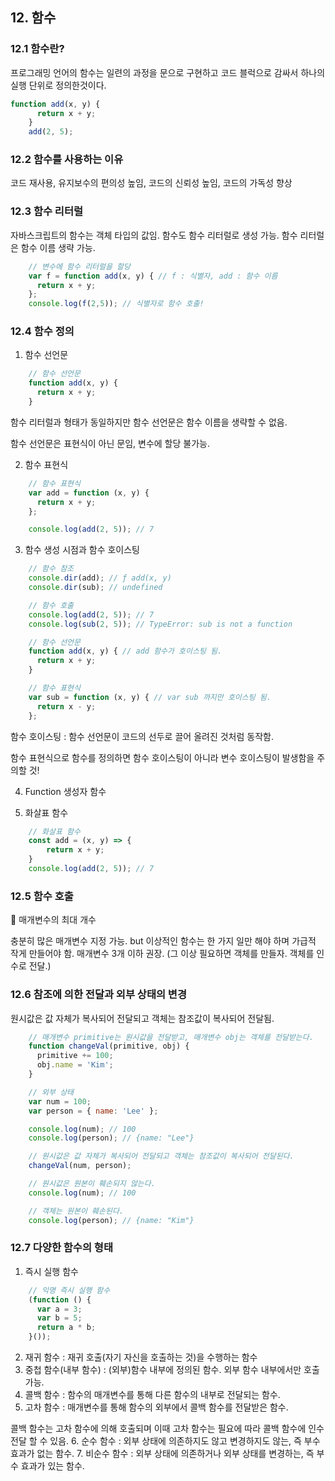 ## 12. 함수

### 12.1 함수란?

프로그래밍 언어의 함수는 일련의 과정을 문으로 구현하고 코드 블럭으로 감싸서 하나의 실행 단위로 정의한것이다.

```javascript
function add(x, y) {
      return x + y;
    }
    add(2, 5);
```

### 12.2 함수를 사용하는 이유

코드 재사용, 유지보수의 편의성 높임, 코드의 신뢰성 높임, 코드의 가독성 향상

### 12.3 함수 리터럴

자바스크립트의 함수는 객체 타입의 값임. 함수도 함수 리터럴로 생성 가능.
함수 리터럴은 함수 이름 생략 가능.

```javascript
    // 변수에 함수 리터럴을 할당
    var f = function add(x, y) { // f : 식별자, add : 함수 이름
      return x + y;
    };
    console.log(f(2,5)); // 식별자로 함수 호출!
```

### 12.4 함수 정의

1. 함수 선언문

```javascript
    // 함수 선언문
    function add(x, y) {
      return x + y;
    }
```

함수 리터럴과 형태가 동일하지만 함수 선언문은 함수 이름을 생략할 수 없음.

함수 선언문은 표현식이 아닌 문임, 변수에 할당 불가능.

2. 함수 표현식

```javascript
    // 함수 표현식
    var add = function (x, y) {
      return x + y;
    };

    console.log(add(2, 5)); // 7
```

3. 함수 생성 시점과 함수 호이스팅

```javascript
    // 함수 참조
    console.dir(add); // ƒ add(x, y)
    console.dir(sub); // undefined

    // 함수 호출
    console.log(add(2, 5)); // 7
    console.log(sub(2, 5)); // TypeError: sub is not a function

    // 함수 선언문
    function add(x, y) { // add 함수가 호이스팅 됨.
      return x + y;
    }

    // 함수 표현식
    var sub = function (x, y) { // var sub 까지만 호이스팅 됨.
      return x - y;
    };
```

함수 호이스팅 : 함수 선언문이 코드의 선두로 끌어 올려진 것처럼 동작함.

함수 표현식으로 함수를 정의하면 함수 호이스팅이 아니라 변수 호이스팅이 발생함을 주의할 것!

4.  Function 생성자 함수

5. 화살표 함수

```javascript
    // 화살표 함수
    const add = (x, y) => {
        return x + y;
    }
    console.log(add(2, 5)); // 7
```

### 12.5 함수 호출

📍 매개변수의 최대 개수

충분히 많은 매개변수 지정 가능.
but 이상적인 함수는 한 가지 일만 해야 하며 가급적 작게 만들어야 함.
매개변수 3개 이하 권장. (그 이상 필요하면 객체를 만들자. 객체를 인수로 전달.)

### 12.6 참조에 의한 전달과 외부 상태의 변경

원시값은 값 자체가 복사되어 전달되고 객체는 참조값이 복사되어 전달됨.

```javascript
    // 매개변수 primitive는 원시값을 전달받고, 매개변수 obj는 객체를 전달받는다.
    function changeVal(primitive, obj) {
      primitive += 100;
      obj.name = 'Kim';
    }

    // 외부 상태
    var num = 100;
    var person = { name: 'Lee' };

    console.log(num); // 100
    console.log(person); // {name: "Lee"}

    // 원시값은 값 자체가 복사되어 전달되고 객체는 참조값이 복사되어 전달된다.
    changeVal(num, person);

    // 원시값은 원본이 훼손되지 않는다.
    console.log(num); // 100

    // 객체는 원본이 훼손된다.
    console.log(person); // {name: "Kim"}
```

### 12.7 다양한 함수의 형태

1. 즉시 실행 함수

```javascript
    // 익명 즉시 실행 함수
    (function () {
      var a = 3;
      var b = 5;
      return a * b;
    }());
```
2. 재귀 함수 : 재귀 호출(자기 자신을 호출하는 것)을 수행하는 함수
3. 중첩 함수(내부 함수) : (외부)함수 내부에 정의된 함수. 외부 함수 내부에서만 호출 가능.
4. 콜백 함수 : 함수의 매개변수를 통해 다른 함수의 내부로 전달되는 함수.
5. 고차 함수 : 매개변수를 통해 함수의 외부에서 콜백 함수를 전달받은 함수.

콜백 함수는 고차 함수에 의해 호출되며 이때 고차 함수는 필요에 따라 콜백 함수에 인수 전달 할 수 있음.
6. 순수 함수 : 외부 상태에 의존하지도 않고 변경하지도 않는, 즉 부수 효과가 없는 함수.
7. 비순수 함수 : 외부 상태에 의존하거나 외부 상태를 변경하는, 즉 부수 효과가 있는 함수.